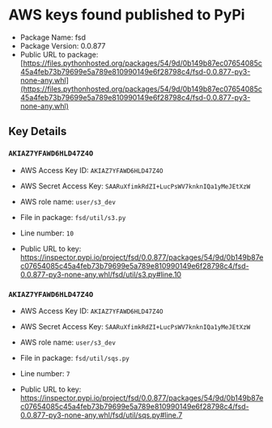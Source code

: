 # AWS keys found published to PyPi

* Package Name: fsd
* Package Version: 0.0.877
* Public URL to package: [https://files.pythonhosted.org/packages/54/9d/0b149b87ec07654085c45a4feb73b79699e5a789e810990149e6f28798c4/fsd-0.0.877-py3-none-any.whl](https://files.pythonhosted.org/packages/54/9d/0b149b87ec07654085c45a4feb73b79699e5a789e810990149e6f28798c4/fsd-0.0.877-py3-none-any.whl)

## Key Details

### `AKIAZ7YFAWD6HLD47Z4O`

* AWS Access Key ID: `AKIAZ7YFAWD6HLD47Z4O`
* AWS Secret Access Key: `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` 
* AWS role name: `user/s3_dev`
* File in package: `fsd/util/s3.py`
* Line number: `10`

* Public URL to key: https://inspector.pypi.io/project/fsd/0.0.877/packages/54/9d/0b149b87ec07654085c45a4feb73b79699e5a789e810990149e6f28798c4/fsd-0.0.877-py3-none-any.whl/fsd/util/s3.py#line.10



### `AKIAZ7YFAWD6HLD47Z4O`

* AWS Access Key ID: `AKIAZ7YFAWD6HLD47Z4O`
* AWS Secret Access Key: `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` 
* AWS role name: `user/s3_dev`
* File in package: `fsd/util/sqs.py`
* Line number: `7`

* Public URL to key: https://inspector.pypi.io/project/fsd/0.0.877/packages/54/9d/0b149b87ec07654085c45a4feb73b79699e5a789e810990149e6f28798c4/fsd-0.0.877-py3-none-any.whl/fsd/util/sqs.py#line.7


